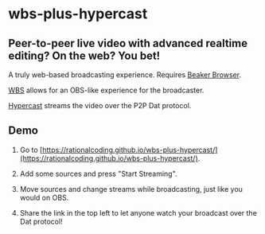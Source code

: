 # wbs-plus-hypercast

## Peer-to-peer live video with advanced realtime editing? On the web? You bet!

A truly web-based broadcasting experience. Requires [Beaker Browser](https://beakerbrowser.com/).

[WBS](https://github.com/RationalCoding/Web-Broadcasting-Software) allows for an OBS-like experience for the broadcaster.

[Hypercast](https://github.com/RationalCoding/hypercast-browser) streams the video over the P2P Dat protocol.

## Demo

1. Go to [https://rationalcoding.github.io/wbs-plus-hypercast/](https://rationalcoding.github.io/wbs-plus-hypercast/).

2. Add some sources and press "Start Streaming".

3. Move sources and change streams while broadcasting, just like you would on OBS.

4. Share the link in the top left to let anyone watch your broadcast over the Dat protocol!

